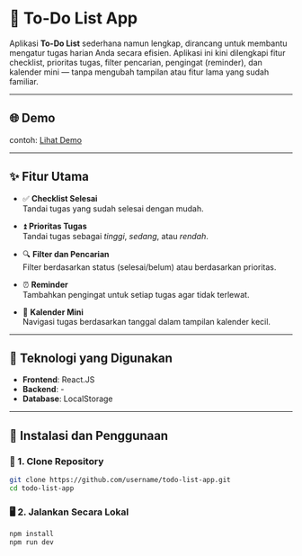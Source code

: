 # 📝 To-Do List App

Aplikasi **To-Do List** sederhana namun lengkap, dirancang untuk membantu mengatur tugas harian Anda secara efisien. Aplikasi ini kini dilengkapi fitur checklist, prioritas tugas, filter pencarian, pengingat (reminder), dan kalender mini — tanpa mengubah tampilan atau fitur lama yang sudah familiar.

---

## 🌐 Demo

contoh: [Lihat Demo](https://put-todolist.netlify.app)

---

## ✨ Fitur Utama

- ✅ **Checklist Selesai**  
  Tandai tugas yang sudah selesai dengan mudah.

- ⏫ **Prioritas Tugas**  
  Tandai tugas sebagai *tinggi*, *sedang*, atau *rendah*.

- 🔍 **Filter dan Pencarian**  
  Filter berdasarkan status (selesai/belum) atau berdasarkan prioritas.

- ⏰ **Reminder**  
  Tambahkan pengingat untuk setiap tugas agar tidak terlewat.

- 📅 **Kalender Mini**  
  Navigasi tugas berdasarkan tanggal dalam tampilan kalender kecil.

---

## 🧱 Teknologi yang Digunakan

- **Frontend**: React.JS
- **Backend**: -
- **Database**: LocalStorage

---

## 🚀 Instalasi dan Penggunaan

### 🔧 1. Clone Repository

```bash
git clone https://github.com/username/todo-list-app.git
cd todo-list-app
```

### 🖥️ 2. Jalankan Secara Lokal
```bash
npm install
npm run dev
```

